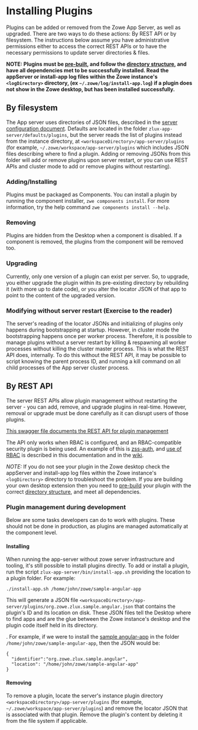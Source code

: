 # Installing Plugins
Plugins can be added or removed from the Zowe App Server, as well as upgraded. There are two ways to do these actions: By REST API or by filesystem. The instructions below assume you have administrative permissions either to access the correct REST APIs or to have the necessary permissions to update server directories & files.

**NOTE: Plugins must be [pre-built](mvd-buildingplugins.md), and follow the [directory structure](mvd-plugindefandstruct.md), and have all dependencies met to be successfully installed. Read the appServer or install-app log files within the Zowe instance's `<logDirectory>` directory, (ex `~/.zowe/log/install-app.log`) if a plugin does not show in the Zowe desktop, but has been installed successfully.**

## By filesystem
The App server uses directories of JSON files, described in the [server configuration document](mvd-server-config.md#deploy-configuration). Defaults are located in the folder `zlux-app-server/defaults/plugins`, but the server reads the list of plugins instead from the instance directory, at `<workspaceDirectory>/app-server/plugins` (for example, `~/.zowe/workspace/app-server/plugins` which includes JSON files describing where to find a plugin. Adding or removing JSONs from this folder will add or remove plugins upon server restart, or you can use REST APIs and cluster mode to add or remove plugins without restarting).

### Adding/Installing
Plugins must be packaged as Components. You can install a plugin by running the component installer, `zwe components install`. For more information, try the help command `zwe components install --help`.

### Removing
Plugins are hidden from the Desktop when a component is disabled. If a component is removed, the plugins from the component will be removed too.

### Upgrading
Currently, only one version of a plugin can exist per server. So, to upgrade, you either upgrade the plugin within its pre-existing directory by rebuilding it (with more up to date code), or you alter the locator JSON of that app to point to the content of the upgraded version.

### Modifying without server restart (Exercise to the reader)
The server's reading of the locator JSONs and initializing of plugins only happens during bootstrapping at startup. However, in cluster mode the bootstrapping happens once per worker process. Therefore, it is possible to manage plugins without a server restart by killing & respawning all worker processes without killing the cluster master process. This is what the REST API does, internally. To do this without the REST API, it may be possible to script knowing the parent process ID, and running a kill command on all child processes of the App server cluster process.

## By REST API
The server REST APIs allow plugin management without restarting the server - you can add, remove, and upgrade plugins in real-time. However, removal or upgrade must be done carefully as it can disrupt users of those plugins.

[This swagger file documents the REST API for plugin management](https://github.com/zowe/zlux-app-server/blob/master/doc/swagger/server-plugins-api.yaml)

The API only works when RBAC is configured, and an RBAC-compatible security plugin is being used. An example of this is [zss-auth](https://github.com/zowe/zlux-server-framework/tree/v2.x/staging/plugins/sso-auth), and [use of RBAC](https://docs.zowe.org/stable/user-guide/mvd-configuration#enabling-rbac) is described in this documentation and in the [wiki](https://github.com/zowe/zlux/wiki/Auth-Plugin-Configuration).


*NOTE:* If you do not see your plugin in the Zowe desktop check the appServer and install-app log files within the Zowe instance's `<logDirectory>` directory to troubleshoot the problem.  If you are building your own desktop extension then you need to [pre-build](mvd-buildingplugins.md) your plugin with the correct [directory structure](mvd-plugindefandstruct.md), and meet all dependencies. 


### Plugin management during development
Below are some tasks developers can do to work with plugins. These should not be done in production, as plugins are managed automatically at the component level.

#### Installing
When running the app-server without zowe server infrastructure and tooling, it's still possible to install plugins directly.
To add or install a plugin, run the script `zlux-app-server/bin/install-app.sh` providing the location to a plugin folder. For example:

`./install-app.sh /home/john/zowe/sample-angular-app`

This will generate a JSON file  `<workspaceDirectory>/app-server/plugins/org.zowe.zlux.sample.angular.json` that contains the plugin's ID and its location on disk. These JSON files tell the Desktop where to find apps and are the glue between the Zowe instance's desktop and the plugin code itself held in its directory.  

. For example, if we were to install the [sample angular-app](https://github.com/zowe/sample-angular-app) in the folder `/home/john/zowe/sample-angular-app`, then the JSON would be:
```
{
  "identifier":"org.zowe.zlux.sample.angular", 
  "location": "/home/john/zowe/sample-angular-app"
}
```

#### Removing
To remove a plugin, locate the server's instance plugin directory `<workspaceDirectory>/app-server/plugins` (for example, `~/.zowe/workspace/app-server/plugins`) and remove the locator JSON that is associated with that plugin. Remove the plugin's content by deleting it from the file system if applicable.


